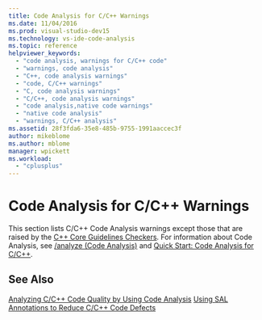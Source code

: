 ```yaml
---
title: Code Analysis for C/C++ Warnings
ms.date: 11/04/2016
ms.prod: visual-studio-dev15
ms.technology: vs-ide-code-analysis
ms.topic: reference
helpviewer_keywords:
  - "code analysis, warnings for C/C++ code"
  - "warnings, code analysis"
  - "C++, code analysis warnings"
  - "code, C/C++ warnings"
  - "C, code analysis warnings"
  - "C/C++, code analysis warnings"
  - "code analysis,native code warnings"
  - "native code analysis"
  - "warnings, C/C++ analysis"
ms.assetid: 28f3fda6-35e8-485b-9755-1991aaccec3f
author: mikeblome
ms.author: mblome
manager: wpickett
ms.workload:
  - "cplusplus"
---
```

# Code Analysis for C/C++ Warnings
This section lists C/C++ Code Analysis warnings except those that are raised by the [C++ Core Guidelines Checkers](code-analysis-for-cpp-corecheck.md). For information about Code Analysis, see [/analyze (Code Analysis)](/cpp/build/reference/analyze-code-analysis) and [Quick Start: Code Analysis for C/C++](../code-quality/quick-start-code-analysis-for-c-cpp.md).

## See Also
 [Analyzing C/C++ Code Quality by Using Code Analysis](../code-quality/code-analysis-for-c-cpp-overview.md)
 [Using SAL Annotations to Reduce C/C++ Code Defects](../code-quality/using-sal-annotations-to-reduce-c-cpp-code-defects.md)